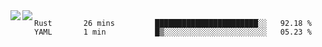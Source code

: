 <a href="https://github.com/anuraghazra/github-readme-stats">
  <img align="left" src="https://github-readme-stats.vercel.app/api?username=kfly8&count_private=true&show_icons=true&theme=calm" />
</a>
<a href="https://github.com/anuraghazra/github-readme-stats">
  <img align="left" src="https://github-readme-stats.vercel.app/api/top-langs/?username=kfly8&theme=calm&hide=HTML&exclude_repo=is3q-cr" />
</a>

<!--START_SECTION:waka-->
```text
Rust       26 mins         ███████████████████████░░   92.18 % 
YAML       1 min           █▒░░░░░░░░░░░░░░░░░░░░░░░   05.23 % 
```
<!--END_SECTION:waka-->
